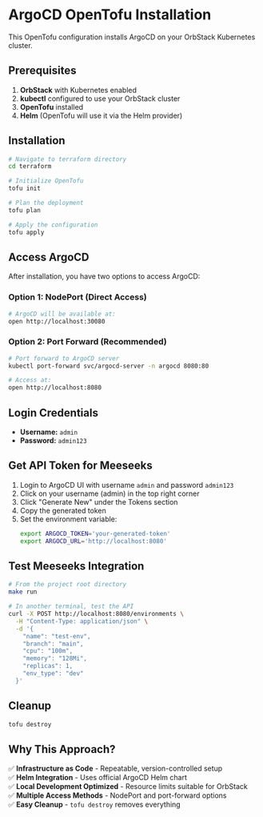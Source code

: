 # ArgoCD OpenTofu Installation

This OpenTofu configuration installs ArgoCD on your OrbStack Kubernetes cluster.

## Prerequisites

1. **OrbStack** with Kubernetes enabled
2. **kubectl** configured to use your OrbStack cluster
3. **OpenTofu** installed
4. **Helm** (OpenTofu will use it via the Helm provider)

## Installation

```bash
# Navigate to terraform directory
cd terraform

# Initialize OpenTofu
tofu init

# Plan the deployment
tofu plan

# Apply the configuration
tofu apply
```

## Access ArgoCD

After installation, you have two options to access ArgoCD:

### Option 1: NodePort (Direct Access)
```bash
# ArgoCD will be available at:
open http://localhost:30080
```

### Option 2: Port Forward (Recommended)
```bash
# Port forward to ArgoCD server
kubectl port-forward svc/argocd-server -n argocd 8080:80

# Access at:
open http://localhost:8080
```

## Login Credentials

- **Username:** `admin`
- **Password:** `admin123`

## Get API Token for Meeseeks

1. Login to ArgoCD UI with username `admin` and password `admin123`
2. Click on your username (admin) in the top right corner
3. Click "Generate New" under the Tokens section
4. Copy the generated token
5. Set the environment variable:
   ```bash
   export ARGOCD_TOKEN='your-generated-token'
   export ARGOCD_URL='http://localhost:8080'
   ```

## Test Meeseeks Integration

```bash
# From the project root directory
make run

# In another terminal, test the API
curl -X POST http://localhost:8080/environments \
  -H "Content-Type: application/json" \
  -d '{
    "name": "test-env",
    "branch": "main",
    "cpu": "100m",
    "memory": "128Mi",
    "replicas": 1,
    "env_type": "dev"
  }'
```

## Cleanup

```bash
tofu destroy
```

## Why This Approach?

✅ **Infrastructure as Code** - Repeatable, version-controlled setup  
✅ **Helm Integration** - Uses official ArgoCD Helm chart  
✅ **Local Development Optimized** - Resource limits suitable for OrbStack  
✅ **Multiple Access Methods** - NodePort and port-forward options  
✅ **Easy Cleanup** - `tofu destroy` removes everything
